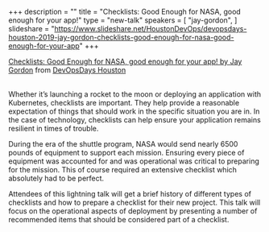 +++
description = ""
title = "Checklists: Good Enough for NASA, good enough for your app!"
type = "new-talk"
speakers = [
        "jay-gordon",
]
slideshare = "https://www.slideshare.net/HoustonDevOps/devopsdays-houston-2019-jay-gordon-checklists-good-enough-for-nasa-good-enough-for-your-app"
+++
<div class = "row">
    <div class="col">
        <div id="presentation-embed-38915166"></div>
        <script src='https://slideslive.com/embed_presentation.js'></script>
        <script>
            embed = new SlidesLiveEmbed('presentation-embed-38915166', {
                presentationId: '38915166',
                autoPlay: false // change to true to autoplay the embedded presentation
            });
        </script>
        <a href="https://slideslive.com/38915166">Checklists: Good Enough for NASA, good enough for your app! by Jay Gordon</a>&nbsp;from&nbsp;<a href="https://slideslive.com/devopsdays-houston">DevOpsDays Houston</a> 
    <br/><br/>
    </div>
</div>

Whether it’s launching a rocket to the moon or deploying an application with Kubernetes, checklists are important. They help provide a reasonable expectation of things that should work in the specific situation you are in. In the case of technology, checklists can help ensure your application remains resilient in times of trouble.

During the era of the shuttle program, NASA would send nearly 6500 pounds of equipment to support each mission. Ensuring every piece of equipment was accounted for and was operational was critical to preparing for the mission. This of course required an extensive checklist which absolutely had to be perfect.

Attendees of this lightning talk will get a brief history of different types of checklists and how to prepare a checklist for their new project. This talk will focus on the operational aspects of deployment by presenting a number of recommended items that should be considered part of a checklist.